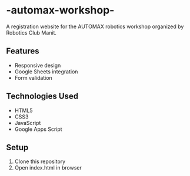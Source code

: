 # -automax-workshop-
A registration website for the AUTOMAX robotics workshop organized by Robotics Club Manit.

## Features
- Responsive design
- Google Sheets integration
- Form validation

## Technologies Used
- HTML5
- CSS3
- JavaScript
- Google Apps Script

## Setup
1. Clone this repository
2. Open index.html in browser
